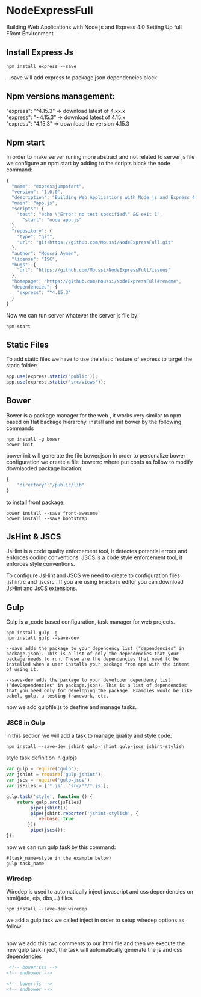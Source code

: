 # NodeExpressFull
Building Web Applications with Node js and Express 4.0
Setting Up full FRont Environment 

## Install Express Js
```shell
npm install express --save
```

 --save will add express to package.json dependencies block
 
## Npm versions management:
 
"express": "^4.15.3" => download latest of 4.xx.x  
"express": "~4.15.3" => download latest of 4.15.x  
"express": "4.15.3" => download the version 4.15.3  

## Npm start

In order to make server runing more abstract and not related to server js file we configure an npm start by adding to the scripts block the node command:

```js
{
  "name": "expressjumpstart",
  "version": "1.0.0",
  "description": "Building Web Applications with Node js and Express 4.0 Setting Up full FRont Environment",
  "main": "app.js",
  "scripts": {
    "test": "echo \"Error: no test specified\" && exit 1",
      "start": "node app.js"
  },
  "repository": {
    "type": "git",
    "url": "git+https://github.com/Moussi/NodeExpressFull.git"
  },
  "author": "Moussi Aymen",
  "license": "ISC",
  "bugs": {
    "url": "https://github.com/Moussi/NodeExpressFull/issues"
  },
  "homepage": "https://github.com/Moussi/NodeExpressFull#readme",
  "dependencies": {
    "express": "^4.15.3"
  }
}
```

Now we can run server whatever the server js file by:

```shell
npm start
```

## Static Files

To add static files we have to use the static feature of express to target the static folder:

```js
app.use(express.static('public'));
app.use(express.static('src/views'));
```

## Bower
Bower is a package manager for the web , it works very similar to npm based on flat backage hierarchy.
install and init bower by the following commands

```shell
npm install -g bower
bower init
```
bower init will generate the file bower.json
In order to personalize bower configuration we create a file .bowerrc where put confs as follow to modify downlaoded package location:

```js
{
    "directory":"/public/lib"
}
```

to install front package:

```shell
bower install --save front-awesome
bower install --save bootstrap
```
## JsHint & JSCS

JsHint is a code quality enforcement tool, it detectes potential errors and enforces coding conventions.
JSCS is a code style enforcement tool, it enforces style conventions.  

To configure JsHint and JSCS we need to create to configuration files .jshintrc and .jscsrc .
If you are using `brackets` editor you can download JsHint and JsCS extensions.

## Gulp

Gulp is a ,code based configuration, task manager for web projects.

```shell
npm install gulp -g 
npm install gulp --save-dev 

```

```
--save adds the package to your dependency list ("dependencies" in package.json). This is a list of only the dependencies that your package needs to run. These are the dependencies that need to be installed when a user installs your package from npm with the intent of using it.

--save-dev adds the package to your developer dependency list ("devDependencies" in package.json). This is a list of dependencies that you need only for developing the package. Examples would be like babel, gulp, a testing framework, etc.
```

now we add gulpfile.js to desfine and manage tasks.

### JSCS in Gulp

in this section we will add a task to manage quality and style code:

```shell
npm install --save-dev jshint gulp-jshint gulp-jscs jshint-stylish
```

style task definition in gulpjs

```js
var gulp = require('gulp');
var jshint = require('gulp-jshint');
var jscs = require('gulp-jscs');
var jsFiles = ['*.js', 'src/**/*.js'];

gulp.task('style', function () {
    return gulp.src(jsFiles)
        .pipe(jshint())
        .pipe(jshint.reporter('jshint-stylish', {
            verbose: true
        }))
        .pipe(jscs());
});
```

now we can run gulp task by this command:

```shell
#(task_name=style in the example below)
gulp task_name
```
### Wiredep

Wiredep is used to automatically inject javascript and css dependencies on html(jade, ejs, dbs,...) files.

```shell
npm install --save-dev wiredep
```

we add a gulp task we called inject in order to setup wiredep options as follow:

```javascript
```

now we add this two comments to our html file and then we execute the new gulp task inject, the task will automatically generate the js and css dependencies

```html
 <!-- bower:css -->
<!-- endbower -->

<!-- bower:js -->
<!-- endbower -->

```

